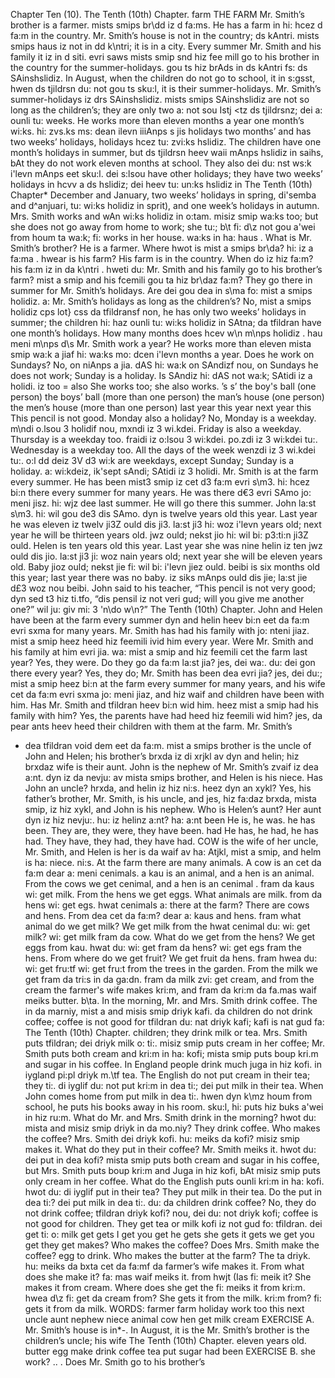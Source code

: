 Chapter Ten (10). 
The Tenth (10th) Chapter. 
farm 
THE FARM 
Mr. Smith’s brother is a farmer. 
mists smips br\dd iz d fa:ms. 
He has a farm in 
hi: hcez d fa:m in 
the country. Mr. Smith’s house is not in the country; 
ds kAntri. mists smips haus iz not in dd k\ntri; 
it is in a city. Every summer Mr. Smith and his family 
it iz in d siti. evri saws mists smip snd hiz fee mill 
go to his brother in the country for the summer-holidays. 
gou ts hiz brAds in ds kAntri fs: ds SAinshslidiz. 
In August, when the children do not go to school, it 
in s:gsst, hwen ds tjildrsn du: not gou ts sku:l, it 
is their summer-holidays. Mr. Smith’s summer-holidays 
iz drs SAinshslidiz. mists smips SAinshslidiz 
are not so long as the children’s; they are only two 
a: not sou Istj <tz ds tjildrsnz; dei a: ounli tu: 
weeks. He works more than eleven months a year 
one month’s wi:ks. hi: zvs.ks ms: dean ilevn iiiAnps s jis 
holidays 
two months’ and has two weeks’ holidays, 
holidays hcez tu: zvi:ks hslidiz. 
The children have one month’s holidays in summer, but 
ds tjildrsn heev waii mAnps hslidiz in saihs, bAt 
they do not work eleven months at school. They also 
dei du: nst ws:k i'levn mAnps eet sku:l. dei s:lsou 
have other holidays; they have two weeks’ holidays in 
hcvv a ds hslidiz; dei heev tu: un:ks hslidiz in 
The Tenth (10th) Chapter* 
December and January, two weeks’ holidays in spring, 
di'semba and d^anjuari, tu: wi:ks holidiz in sprit), 
and one week’s holidays in autumn. Mrs. Smith works 
and wAn wi:ks holidiz in o:tam. misiz smip wa:ks 
too; but she does not go away from home to work; she 
tu:; b\t fi: d\z not gou a'wei from houm ta wa:k; fi: 
works in her house. 
wa:ks in ha: haus . 
What is Mr. Smith’s brother? He is a farmer. Where 
hwot is mist a smips br\da? hi: iz a fa:ma . hwear 
is his farm? His farm is in the country. When do 
iz hiz fa:m? his fa:m iz in da k\ntri . hweti du: 
Mr. Smith and his family go to his brother’s farm? 
mist a smip and his fcemili gou ta hiz br\daz fa:m? 
They go there in summer for Mr. Smith’s holidays. Are 
dei gou dea in s\ma fo: mist a smips holidiz. a: 
Mr. Smith’s holidays as long as the children’s? No, 
mist a smips holidiz cps lot} css da tfildransf non, 
he has only two weeks’ holidays in summer; the children 
hi: haz ounli tu: wi:ks holidiz in SAtna; da tfildran 
have one month’s holidays. How many months does 
hcev w\n m\nps holidiz . hau meni m\nps d\s 
Mr. Smith work a year? He works more than eleven 
mista smip wa:k a jiaf hi: wa:ks mo: dcen i'levn 
months a year. Does he work on Sundays? No, on 
niAnps a jia. dAS hi: wa:k on SAndizf nou, on 
Sundays he does not work; Sunday is a holiday. Is 
SAndiz hi: dAS not wa:k; SAtidi iz a holidi. iz 
too = also 
She works too; 
she also works. 
’s 
s’ 
the boy's ball 
(one person) 
the boys’ ball 
(more than one 
person) 
the man’s house 
(one person) 
the men’s house 
(more than one 
person) 
last year 
this year 
next year 
this 
This pencil is not 
good. 
Monday also a holiday? No, Monday is a weekday. 
m\ndi o.lsou 3 holidif nou, mxndi iz 3 wi.kdei. 
Friday is also a weekday. Thursday is a weekday too. 
fraidi iz o:lsou 3 wi:kdei. po.zdi iz 3 wi:kdei tu:. 
Wednesday is a weekday too. All the days of the week 
wenzdi iz 3 wi.kdei tu:. o:l dd deiz 3V d3 wi:k 
are weekdays, except Sunday; Sunday is a holiday. 
a: wi:kdeiz, ik'sept sAndi; SAtidi iz 3 holidi. 
Mr. Smith is at the farm every summer. He has been 
mist3 smip iz cet d3 fa:m evri s\m3. hi: hcez bi:n 
there every summer for many years. He was there 
d€3 evri SAmo jo: meni jisz. hi: wjz dee 
last summer. He will go there this summer. John 
la:st s\m3. hi: wil gou de3 dis SAmo. dyn 
is twelve years old this year. Last year he was eleven 
iz twelv ji3Z ould dis ji3. la:st ji3 hi: woz i'levn 
years old; next year he will be thirteen years old. 
jwz ould; nekst jio hi: wil bi: p3:ti:n ji3Z ould. 
Helen is ten years old this year. Last year she was nine 
helin iz ten jwz ould dis jio. la:st ji3 ji: woz nain 
years old; next year she will be eleven years old. Baby 
jioz ould; nekst jie fi: wil bi: i'levn jiez ould. beibi 
is six months old this year; last year there was no baby. 
iz siks mAnps ould dis jie; la:st jie d£3 woz nou beibi. 
John said to his teacher, “This pencil is not very good; 
dyn sed t3 hiz ti.tfo, “dis pensil iz not veri gud; 
will you give me another one?” 
wil ju: giv mi: 3 'n\do w\n?” 
The Tenth (10th) Chapter. 
John and Helen have been at the farm every summer 
dyn and helin heev bi:n eet da fa:m evri sxma 
for many years. Mr. Smith has had his family with 
jo: nteni jiaz. mist a smip heez heed hiz feemili ivid 
him every year. Were Mr. Smith and his family at 
him evri jia. wa: mist a smip and hiz feemili cet 
the farm last year? Yes, they were. Do they go 
da fa:m la:st jia? jes, dei wa:. du: dei gon 
there every year? Yes, they do; Mr. Smith has been 
dea evri jia? jes, dei du:; mist a smip heez bi:n 
at the farm every summer for many years, and his wife 
cet da fa:m evri sxma jo: meni jiaz, and hiz waif 
and children have been with him. Has Mr. Smith 
and tfildran heev bi:n wid him. heez mist a smip 
had his family with him? Yes, the parents have had 
heed hiz feemili wid him? jes, da pear ants heev heed 
their children with them at the farm. Mr. Smith’s 
- dea tfildran void dem eet da fa:m. mist a smips 
brother is the uncle of John and Helen; his brother’s 
brxda iz di xrjkl av dyn and helin; hiz brxdaz 
wife is their aunt. John is the nephew of Mr. Smith’s 
zvaif iz dea a:nt. dyn iz da nevju: av mista smips 
brother, and Helen is his niece. Has John an uncle? 
hrxda, and helin iz hiz ni:s. heez dyn an xykl? 
Yes, his father’s brother, Mr. Smith, is his uncle, and 
jes, hiz fa:daz brxda, mista smip, iz hiz xykl, and 
John is his nephew. Who is Helen’s aunt? Her aunt 
dyn iz hiz nevju:. hu: iz helinz a:nt? ha: a:nt 
been 
He is, he was. he 
has been. 
They are, they 
were, they have 
been. 
had 
He has, he had, he 
has had. 
They have, they 
had, they have 
had. 
COW 
is the wife of her uncle, Mr. Smith, and Helen is her 
is da waif av ha: Atjkl, mist a smip, and helm is ha: 
niece. 
ni:s. 
At the farm there are many animals. A cow is an 
cet da fa:m dear a: meni cenimals. a kau is an 
animal, and a hen is an animal. From the cows we get 
cenimal, and a hen is an cenimal . fram da kaus wi: get 
milk. From the hens we get eggs. What animals are 
milk. from da hens wi: get egs. hwat cenimals a: 
there at the farm? There are cows and hens. From 
dea cet da fa:m? dear a: kaus and hens. fram 
what animal do we get milk? We get milk from the 
hwat cenimal du: wi: get milk? wi: get milk fram da 
cow. What do we get from the hens? We get eggs from 
kau. hwat du: wi: get fram da hens? wi: get egs fram 
the hens. From where do we get fruit? We get fruit 
da hens. fram hwea du: wi: get fru:tf wi: get fru:t 
from the trees in the garden. From the milk we get 
fram da tri:s in da ga:dn. fram da milk zvi: get 
cream, and from the cream the farmer's wife makes 
kri:m, and fram da kri:m da fa.mas waif meiks 
butter. 
b\ta. 
In the morning, Mr. and Mrs. Smith drink coffee. The 
in da marniy, mist a and misis smip driyk kafi. da 
children do not drink coffee; coffee is not good for 
tfildran du: nat driyk kafi; kafi is nat gud fa: 
The Tenth (10th) Chapter. 
children; they drink milk or tea. Mrs. Smith puts 
tfildran; dei driyk milk o: ti:. misiz smip puts 
cream in her coffee; Mr. Smith puts both cream and 
kri:m in ha: kofi; mista smip puts boup kri.m and 
sugar in his coffee. In England people drink much 
juga in hiz kofi. in iygland pi:pl driyk m.\tf 
tea. The English do not put cream in their tea; they 
ti:. di iyglif du: not put kri:m in dea ti:; dei 
put milk in their tea. When John comes home from 
put milk in dea ti:. hwen dyn k\mz houm from 
school, he puts his books away in his room. 
sku:l, hi: puts hiz buks a'wei in hiz ru:m. 
What do Mr. and Mrs. Smith drink in the morning? 
hwot du: mista and misiz smip driyk in da mo.niy? 
They drink coffee. Who makes the coffee? Mrs. Smith 
dei driyk kofi. hu: meiks da kofi? misiz smip 
makes it. What do they put in their coffee? Mr. Smith 
meiks it. hwot du: dei put in dea kofi? mista smip 
puts both cream and sugar in his coffee, but Mrs. Smith 
puts boup kri:m and Juga in hiz kofi, bAt misiz smip 
puts only cream in her coffee. What do the English 
puts ounli kri:m in ha: kofi. hwot du: di iyglif 
put in their tea? They put milk in their tea. Do the 
put in dea ti:? dei put milk in dea ti:. du: da 
children drink coffee? No, they do not drink coffee; 
tfildran driyk kofi? nou, dei du: not driyk kofi; 
coffee is not good for children. They get tea or milk 
kofi iz not gud fo: tfildran. dei get ti: o: milk 
get 
gets 
I get 
you get 
he gets 
she gets 
it gets 
we get 
you get 
they get 
makes? 
Who makes the 
coffee? 
Does Mrs. Smith 
make the coffee? 
egg 
to drink. Who makes the butter at the farm? The 
ta driyk. hu: meiks da bxta cet da fa:mf da 
farmer’s wife makes it. From what does she make it? 
fa: mas waif meiks it. from hwjt (Ias fi: meik it? 
She makes it from cream. Where does she get the 
fi: meiks it from kri:m. hwea d\z fi: get da 
cream from? She gets it from the milk. 
kri:m from? fi: gets it from da milk. 
WORDS: 
farmer 
farm 
holiday 
work 
too 
this 
next 
uncle 
aunt 
nephew 
niece 
animal 
cow 
hen 
get 
milk 
cream 
EXERCISE A. 
Mr. Smith’s house is in*-. In August, it is the 
Mr. Smith’s brother is the children’s uncle; his wife 
The Tenth (10th) Chapter. 
eleven years old. 
butter 
egg 
make 
drink 
coffee 
tea 
put 
sugar 
had 
been 
EXERCISE B. 
she work? .. . Does Mr. Smith go to his brother’s 
